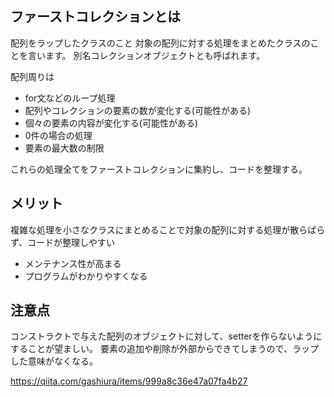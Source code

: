 
## ファーストコレクションとは

配列をラップしたクラスのこと
対象の配列に対する処理をまとめたクラスのことを言います。
別名コレクションオブジェクトとも呼ばれます。

配列周りは

- for文などのループ処理
- 配列やコレクションの要素の数が変化する(可能性がある)
- 個々の要素の内容が変化する(可能性がある)
- 0件の場合の処理
- 要素の最大数の制限

これらの処理全てをファーストコレクションに集約し、コードを整理する。

## メリット

複雑な処理を小さなクラスにまとめることで対象の配列に対する処理が散らばらず、コードが整理しやすい

- メンテナンス性が高まる
- プログラムがわかりやすくなる

## 注意点

コンストラクトで与えた配列のオブジェクトに対して、setterを作らないようにすることが望ましい。
要素の追加や削除が外部からできてしまうので、ラップした意味がなくなる。

https://qiita.com/gashiura/items/999a8c36e47a07fa4b27

